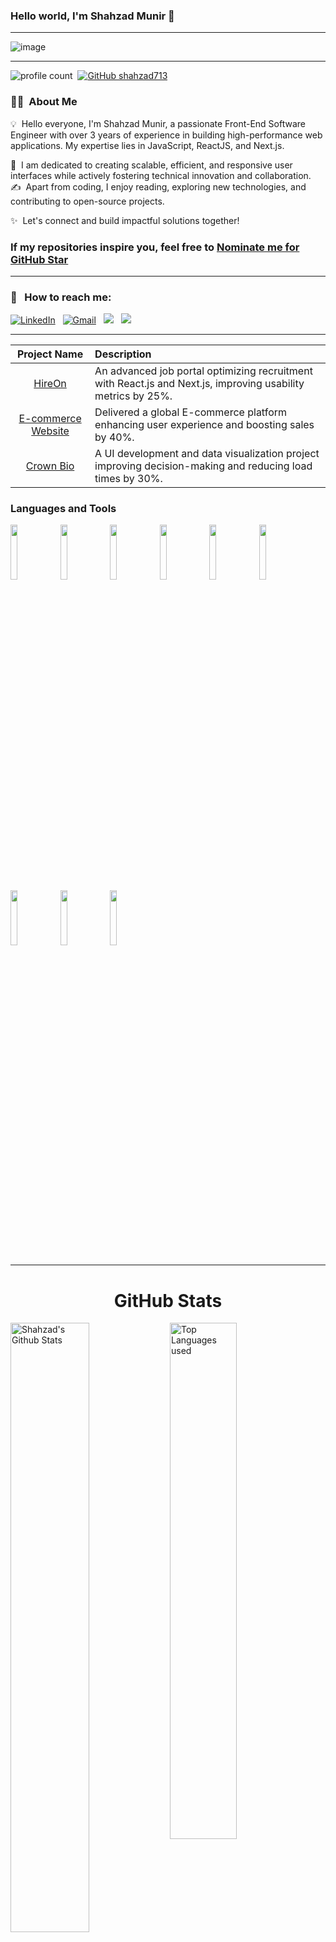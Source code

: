 ### Hello world, I'm Shahzad Munir 👋

-----

<p align="center">

![image](https://user-images.githubusercontent.com/61057666/169029838-74df663d-2e62-4d77-bdff-b43f7d63f00f.png)

</p>

-----

![profile count](https://komarev.com/ghpvc/?username=shahzad713&color=red)&nbsp;
[![GitHub shahzad713](https://img.shields.io/github/followers/shahzad713?label=follow&style=social)](https://github.com/shahzad713)&nbsp;

### 👨‍💻 &nbsp;About Me

💡 &nbsp;Hello everyone, I'm Shahzad Munir, a passionate Front-End Software Engineer with over 3 years of experience in building high-performance web applications. My expertise lies in JavaScript, ReactJS, and Next.js.

🌱 &nbsp;I am dedicated to creating scalable, efficient, and responsive user interfaces while actively fostering technical innovation and collaboration. \
✍️ &nbsp;Apart from coding, I enjoy reading, exploring new technologies, and contributing to open-source projects.

✨ &nbsp;Let's connect and build impactful solutions together!

### If my repositories inspire you, feel free to [Nominate me for GitHub Star](https://stars.github.com/nominate/)

-----
### 📧 &nbsp; How to reach me:

<a href="https://www.linkedin.com/in/shahzad713"><img alt="LinkedIn" src="https://img.shields.io/badge/linkedin%20-%230077B5.svg?&style=flat&logo=linkedin&logoColor=white"/></a> &nbsp;
<a href="mailto:shahzadmunir.dev@gmail.com"><img alt="Gmail" src="https://img.shields.io/badge/Gmail-D14836?style=flat&logo=gmail&logoColor=white" /></a> &nbsp;
<a href="https://www.hackerrank.com/shahzad713"><img src="https://img.shields.io/badge/-HackerRank-E4405F?style=flat&logo=HackerRank&logoColor=white"/></a> &nbsp;
<a href="https://leetcode.com/shahzad713"><img src="https://img.shields.io/badge/-LeetCode-E4405F?style=flat&logo=LeetCode&logoColor=white"/></a> &nbsp;

-----  

| **Project Name**      | **Description** |
| :---:        |    :----   |  
| [HireOn](https://github.com/shahzad713/) | An advanced job portal optimizing recruitment with React.js and Next.js, improving usability metrics by 25%. |
| [E-commerce Website](https://github.com/shahzad713) | Delivered a global E-commerce platform enhancing user experience and boosting sales by 40%. |
| [Crown Bio](https://github.com/shahzad713/) | A UI development and data visualization project improving decision-making and reducing load times by 30%. |

### Languages and Tools

<p>

  <code><img width="15%" src="https://www.vectorlogo.zone/logos/javascript/javascript-horizontal.svg"></code>
  <code><img width="15%" src="https://www.vectorlogo.zone/logos/reactjs/reactjs-ar21.svg"></code>
  <code><img width="15%" src="https://www.vectorlogo.zone/logos/nextjs/nextjs-ar21.svg"></code>
  <code><img width="15%" src="https://www.vectorlogo.zone/logos/typescriptlang/typescriptlang-ar21.svg"></code>
  <code><img width="15%" src="https://www.vectorlogo.zone/logos/graphql/graphql-ar21.svg"></code>
  <code><img width="15%" src="https://www.vectorlogo.zone/logos/nodejs/nodejs-ar21.svg"></code>
  <code><img width="15%" src="https://www.vectorlogo.zone/logos/mongodb/mongodb-ar21.svg"></code>
  <code><img width="15%" src="https://www.vectorlogo.zone/logos/docker/docker-ar21.svg"></code>
  <code><img width="15%" src="https://www.vectorlogo.zone/logos/git-scm/git-scm-ar21.svg"></code>

-----
</p>

<h1 align="center">GitHub Stats</h1>
<img align="left" alt="Shahzad's Github Stats" src="https://github-readme-stats.vercel.app/api?username=shahzad713&&show_icons=true&theme=dark" width="50%" />
<img alt="Top Languages used" src="https://github-readme-stats.vercel.app/api/top-langs/?username=shahzad713&layout=compact&theme=dark" width="46%" />
<br>
